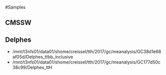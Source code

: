 #Samples

## CMSSW

## Delphes

- /mnt/t3nfs01/data01/shome/creissel/tth/2017/gc/meanalysis/GC38d1e68af05d/Delphes_ttbb_inclusive
- /mnt/t3nfs01/data01/shome/creissel/tth/2017/gc/meanalysis/GC177d50c38c99/Delphes_ttH

